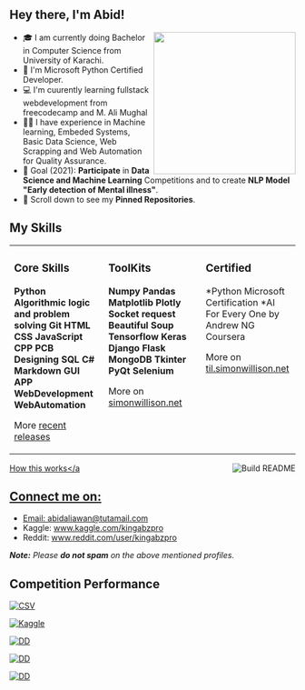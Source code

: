 ## Hey there, I'm Abid!
<img align='right' src="https://analyticsindiamag.com/wp-content/uploads/2018/12/developer-dribbble.gif" width="250">

- 🎓 I am currently doing Bachelor in Computer Science from University of Karachi.
- 🌱 I'm Microsoft Python Certified Developer.
- 💻 I'm cuurently learning fullstack webdevelopment from freecodecamp and M. Ali Mughal
- 🤝🏻 I have experience in Machine learning, Embeded Systems, Basic Data Science, Web Scrapping and Web Automation for Quality Assurance.
- 🎯 Goal (2021): **Participate** in **Data Science and Machine Learning** Competitions and to create **NLP Model "Early detection of Mental illness"**.
- 📌 Scroll down to see my **Pinned Repositories**.

## My Skills
<table><tr><td valign="top" width="33%">

### Core Skills
<!-- recent_releases starts -->

**Python**
**Algorithmic logic and problem solving**
**Git**
**HTML**
**CSS**
**JavaScript**
**CPP**
**PCB Designing**
**SQL**
**C#**
**Markdown**
**GUI APP**
**WebDevelopment**
**WebAutomation**

<!-- recent_releases ends -->
More [recent releases](https://github.com/simonw/simonw/blob/main/releases.md)
</td><td valign="top" width="34%">

### ToolKits
<!-- blog starts -->
**Numpy**
**Pandas**
**Matplotlib**
**Plotly**
**Socket**
**request**
**Beautiful Soup**
**Tensorflow**
**Keras**
**Django**
**Flask**
**MongoDB**
**Tkinter**
**PyQt**
**Selenium**

<!-- blog ends -->
More on [simonwillison.net](https://simonwillison.net/)
</td><td valign="top" width="33%">

### Certified
<!-- tils starts -->

*Python Microsoft Certification
*AI For Every One by Andrew NG Coursera 

<!-- tils ends -->
More on [til.simonwillison.net](https://til.simonwillison.net/)
</td></tr></table>

<a href="https://github.com/simonw/simonw/actions"><img src="https://github.com/simonw/simonw/workflows/Build%20README/badge.svg" align="right" alt="Build README"></a> <a href="https://simonwillison.net/2020/Jul/10/self-updating-profile-readme/">How this works</a

## Connect me on:
- Email: abidaliawan@tutamail.com
- Kaggle: www.kaggle.com/kingabzpro
- Reddit: www.reddit.com/user/kingabzpro

_**Note:** Please **do not spam** on the above mentioned profiles._

## Competition Performance


[![CSV](Competitionbutton.png)](Kaggle_Competitions_Performance.csv)

[![Kaggle](CompetitionbuttonKaggle.png)](https://www.kaggle.com/kingabzpro)

[![DD](CompetitionbuttonDD.png)](https://www.drivendata.org/users/kingabzpro/)

[![DD](Devpost.png)](https://devpost.com/kingabzpro?ref_content=user-portfolio&ref_feature=portfolio&ref_medium=global-nav)

[![DD](Zindi.png)](https://zindi.africa/users/kingabzpro)
